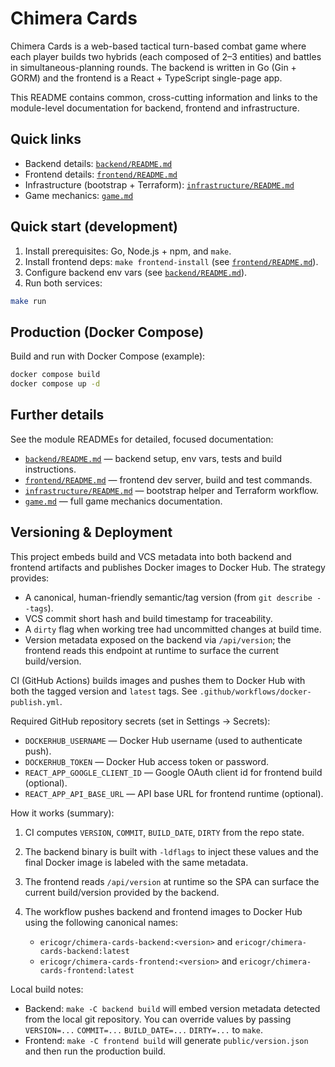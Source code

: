 # Chimera Cards

Chimera Cards is a web-based tactical turn-based combat game where each
player builds two hybrids (each composed of 2–3 entities) and battles in
simultaneous-planning rounds. The backend is written in Go (Gin + GORM)
and the frontend is a React + TypeScript single-page app.

This README contains common, cross-cutting information and links to the
module-level documentation for backend, frontend and infrastructure.

## Quick links

- Backend details: [`backend/README.md`](backend/README.md)
- Frontend details: [`frontend/README.md`](frontend/README.md)
- Infrastructure (bootstrap + Terraform): [`infrastructure/README.md`](infrastructure/README.md)
- Game mechanics: [`game.md`](game.md)

## Quick start (development)

1. Install prerequisites: Go, Node.js + npm, and `make`.
2. Install frontend deps: `make frontend-install` (see [`frontend/README.md`](frontend/README.md)).
3. Configure backend env vars (see [`backend/README.md`](backend/README.md)).
4. Run both services:

```bash
make run
```

## Production (Docker Compose)

Build and run with Docker Compose (example):

```bash
docker compose build
docker compose up -d
```

## Further details

See the module READMEs for detailed, focused documentation:

- [`backend/README.md`](backend/README.md) — backend setup, env vars, tests and build instructions.
- [`frontend/README.md`](frontend/README.md) — frontend dev server, build and test commands.
- [`infrastructure/README.md`](infrastructure/README.md) — bootstrap helper and Terraform workflow.
- [`game.md`](game.md) — full game mechanics documentation.

## Versioning & Deployment

This project embeds build and VCS metadata into both backend and frontend
artifacts and publishes Docker images to Docker Hub. The strategy provides:

- A canonical, human-friendly semantic/tag version (from `git describe --tags`).
- VCS commit short hash and build timestamp for traceability.
- A `dirty` flag when working tree had uncommitted changes at build time.
- Version metadata exposed on the backend via `/api/version`; the frontend
  reads this endpoint at runtime to surface the current build/version.

CI (GitHub Actions) builds images and pushes them to Docker Hub with both
the tagged version and `latest` tags. See `.github/workflows/docker-publish.yml`.

Required GitHub repository secrets (set in Settings → Secrets):

- `DOCKERHUB_USERNAME` — Docker Hub username (used to authenticate push).
- `DOCKERHUB_TOKEN` — Docker Hub access token or password.
- `REACT_APP_GOOGLE_CLIENT_ID` — Google OAuth client id for frontend build (optional).
- `REACT_APP_API_BASE_URL` — API base URL for frontend runtime (optional).

How it works (summary):

1. CI computes `VERSION`, `COMMIT`, `BUILD_DATE`, `DIRTY` from the repo state.
2. The backend binary is built with `-ldflags` to inject these values and the
   final Docker image is labeled with the same metadata.
3. The frontend reads `/api/version` at runtime so the SPA can surface the
   current build/version provided by the backend.
4. The workflow pushes backend and frontend images to Docker Hub using the
   following canonical names:

   - `ericogr/chimera-cards-backend:<version>` and `ericogr/chimera-cards-backend:latest`
   - `ericogr/chimera-cards-frontend:<version>` and `ericogr/chimera-cards-frontend:latest`

Local build notes:

- Backend: `make -C backend build` will embed version metadata detected from
  the local git repository. You can override values by passing `VERSION=...`
  `COMMIT=...` `BUILD_DATE=...` `DIRTY=...` to `make`.
- Frontend: `make -C frontend build` will generate `public/version.json` and
  then run the production build.
